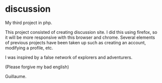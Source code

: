 # discussion
My third project in php.

This project consisted of creating discussion site. 
I did this using firefox, so it will be more responsive with this browser and chrome.
Several elements of previous projects have been taken up such as creating an account, modifying a profile, etc.


I was inspired by a false network of explorers and adventurers.

(Please forgive my bad english)

Guillaume.
